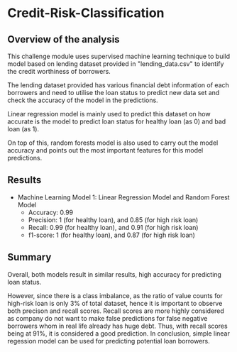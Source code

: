 # Credit-Risk-Classification

## Overview of the analysis

This challenge module uses supervised machine learning technique to build model based on lending dataset provided in "lending_data.csv" to identify the credit worthiness of borrowers. 

The lending dataset provided has various financial debt information of each borrowers and need to utilise the loan status to predict new data set and check the accuracy of the model in the predictions.

Linear regression model is mainly used to predict this dataset on how accurate is the model to predict loan status for healthy loan (as 0) and bad loan (as 1).

On top of this, random forests model is also used to carry out the model accuracy and points out the most important features for this model predictions. 

## Results 
* Machine Learning Model 1: Linear Regression Model and Random Forest Model 
  * Accuracy: 0.99
  * Precision: 1 (for healthy loan), and 0.85 (for high risk loan)
  * Recall: 0.99 (for healthy loan), and 0.91 (for high risk loan)
  * f1-score: 1 (for healthy loan), and 0.87 (for high risk loan)

## Summary
Overall, both models result in similar results, high accuracy for predicting loan status.

However, since there is a class imbalance, as the ratio of value counts for high-risk loan is only 3% of total dataset, hence it is important to observe both precison and recall scores. Recall scores are more highly considered as company do not want to make false predictions for false negative borrowers whom in real life already has huge debt. Thus, with recall scores being at 91%, it is considered a good prediction. In conclusion, simple linear regession model can be used for predicting potential loan borrowers.
